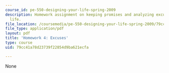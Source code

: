 ```yaml
---
course_id: pe-550-designing-your-life-spring-2009
description: Homework assignment on keeping promises and analyzing excuses in your
  life.
file_location: /coursemedia/pe-550-designing-your-life-spring-2009/79cc41a78d23739f22854d9ba621ecfa_MITPE_550iap09_s09_assn04.pdf
file_type: application/pdf
layout: pdf
title: 'Homework 4: Excuses'
type: course
uid: 79cc41a78d23739f22854d9ba621ecfa

---
```

None